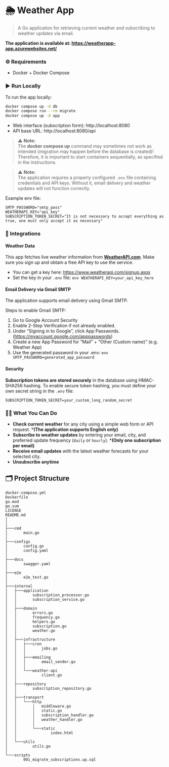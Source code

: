# 🌦 Weather App
> A Go application for retrieving current weather and subscribing to weather updates via email.

**The application is available at: https://weatherapp-app.azurewebsites.net/**

### ⚙️ Requirements

- Docker + Docker Compose

### ▶️ Run Locally
To run the app locally:
```bash
docker compose up -d db
docker compose run --rm migrate
docker compose up -d app
```
- Web interface (subscription form): http://localhost:8080
- API base URL: http://localhost:8080/api

> ⚠️ **Note:**  
> The **docker compose up** command may sometimes not work as intended (migration may happen before the database is created)! Therefore, it is important to start containers sequentially, as specified in the instructions.

> ⚠️ **Note:**  
> The application requires a properly configured `.env` file containing credentials and API keys. Without it, email delivery and weather updates will not function correctly.

Example env file:
```env
SMTP_PASSWORD="smtp_pass"
WEATHERAPI_KEY="api_key"
SUBSCRIPTION_TOKEN_SECRET="It is not necessary to accept everything as true, one must only accept it as necessary"
```


### 📡 Integrations
####  Weather Data
This app fetches live weather information from **[WeatherAPI.com](https://www.weatherapi.com/)**. Make sure you sign up and obtain a free API key to use the service.


- You can get a key here: https://www.weatherapi.com/signup.aspx
- Set the key in your `.env` file:
          ```env
          WEATHERAPI_KEY=your_api_key_here
          ```

#### Email Delivery via Gmail SMTP
The application supports email delivery using Gmail SMTP.

Steps to enable Gmail SMTP:
1. Go to Google Account Security
2. Enable 2-Step Verification if not already enabled.
3. Under “Signing in to Google”, click App Passwords. (https://myaccount.google.com/apppasswords)
4. Create a new App Password for “Mail” + “Other (Custom name)” (e.g. Weather App)
5. Use the generated password in your .env:
        ```env
        SMTP_PASSWORD=generated_app_password
        ```
#### Security
**Subscription tokens are stored securely** in the database using HMAC-SHA256 hashing. To enable secure token hashing, you must define your own secret string in the `.env` file:
```env
SUBSCRIPTION_TOKEN_SECRET=your_custom_long_random_secret
```

### 🧑‍💼 What You Can Do

- **Check current weather** for any city using a simple web form or API request. ***(The application supports English only)**
- **Subscribe to weather updates** by entering your email, city, and preferred update frequency (`daily` or `hourly`). ***(Only one subscription per email)**
- **Receive email updates** with the latest weather forecasts for your selected city.
- **Unsubscribe anytime**

## 🗂 Project Structure
```
docker-compose.yml
Dockerfile
go.mod
go.sum
LICENSE
README.md
│
│
├───cmd
│       main.go
│
├───configs
│       config.go
│       config.yaml
│
├───docs
│       swagger.yaml
│
├───e2e
│       e2e_test.go
│
├───internal
│   ├───application
│   │       subscription_processor.go
│   │       subscription_service.go
│   │
│   ├───domain
│   │       errors.go
│   │       frequency.go
│   │       helpers.go
│   │       subscription.go
│   │       weather.go
│   │
│   ├───infrastructure
│   │   ├───cron
│   │   │       jobs.go
│   │   │
│   │   ├───emailing
│   │   │       email_sender.go
│   │   │
│   │   └───weather-api
│   │           client.go
│   │
│   ├───repository
│   │       subscription_repository.go
│   │
│   ├───transport
│   │   └───http
│   │       │   middleware.go
│   │       │   static.go
│   │       │   subscription_handler.go
│   │       │   weather_handler.go
│   │       │
│   │       └───static
│   │               index.html
│   │
│   └───utils
│           utils.go
│
└───scripts
        001_migrate_subscriptions.up.sql
```
